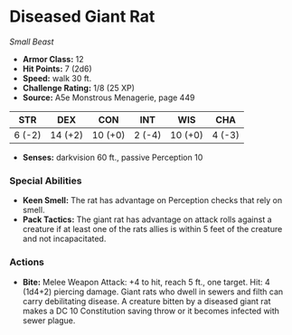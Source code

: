 # Diseased Giant Rat

*Small* *Beast*

- **Armor Class:** 12
- **Hit Points:** 7 (2d6)
- **Speed:** walk 30 ft.
- **Challenge Rating:** 1/8 (25 XP)
- **Source:** A5e Monstrous Menagerie, page 449

| STR | DEX | CON | INT | WIS | CHA |
| --- | --- | --- | --- | --- | --- |
| 6 (-2) | 14 (+2) | 10 (+0) | 2 (-4) | 10 (+0) | 4 (-3) |

- **Senses:** darkvision 60 ft., passive Perception 10

### Special Abilities

- **Keen Smell:** The rat has advantage on Perception checks that rely on smell.
- **Pack Tactics:** The giant rat has advantage on attack rolls against a creature if at least one of the rats allies is within 5 feet of the creature and not incapacitated.

### Actions

- **Bite:** Melee Weapon Attack: +4 to hit, reach 5 ft., one target. Hit: 4 (1d4+2) piercing damage. Giant rats who dwell in sewers and filth can carry debilitating disease. A creature bitten by a diseased giant rat makes a DC 10 Constitution saving throw or it becomes infected with sewer plague.


